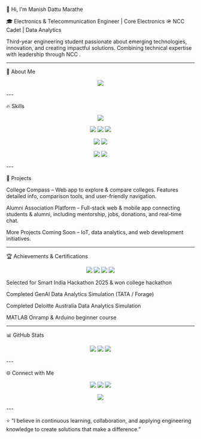 👋 Hi, I'm Manish Dattu Marathe

🎓 Electronics & Telecommunication Engineer | Core Electronics
🪖 NCC Cadet | Data Analytics 

Third-year engineering student passionate about emerging technologies, innovation, and creating impactful solutions.
Combining technical expertise with leadership through NCC .


---

💼 About Me

<p align="center">
  <img src="https://readme-typing-svg.herokuapp.com?font=Fira+Code&size=22&pause=1000&color=FF69B4&width=650&lines=Hi+I'm+Manish+Dattu+Marathe;Electronics+%26+Telecommunication+Engineer;Data+Analytics+Enthusiast;NCC+Cadet+%7C+Web+Developer;Passionate+about+technology,+innovation,+and+impactful+solutions" />
</p>
---

🔥 Skills

<p align="center">
  <img src="https://skillicons.dev/icons?i=python,cpp,java,js,html,css,react,nodejs,mongodb,sql,arduino,matlab,git,powerbi,tableau" />
</p><p align="center">
  <img src="https://img.shields.io/badge/Programming-C%2B%2B-blueviolet?style=for-the-badge&logo=c%2B%2B&logoColor=white&labelColor=purple&animation=spin" />
  <img src="https://img.shields.io/badge/Python-FFDD00?style=for-the-badge&logo=python&logoColor=blue&labelColor=yellow&animation=spin" />
  <img src="https://img.shields.io/badge/Java-ED8B00?style=for-the-badge&logo=java&logoColor=white&labelColor=orange&animation=spin" />
</p><p align="center">
  <img src="https://img.shields.io/badge/Data_Analytics-PowerBI-yellow?style=for-the-badge&logo=power-bi&logoColor=black&labelColor=gold&animation=spin" />
  <img src="https://img.shields.io/badge/Tableau-FF6F61?style=for-the-badge&logo=tableau&logoColor=white&labelColor=red&animation=spin" />
</p><p align="center">
  <img src="https://img.shields.io/badge/IoT-Arduino-green?style=for-the-badge&logo=arduino&logoColor=white&labelColor=darkgreen&animation=spin" />
  <img src="https://img.shields.io/badge/Embedded_Systems-MATLAB-orange?style=for-the-badge&logo=matlab&logoColor=white&labelColor=darkorange&animation=spin" />
</p>
---

🧩 Projects

College Compass – Web app to explore & compare colleges. Features detailed info, comparison tools, and user-friendly navigation.

Alumni Association Platform – Full-stack web & mobile app connecting students & alumni, including mentorship, jobs, donations, and real-time chat.

More Projects Coming Soon – IoT, data analytics, and web development initiatives.



---

🏆 Achievements & Certifications

<p align="center">
  <img src="https://img.shields.io/badge/Smart%20India%20Hackathon-🏆-gradient?style=for-the-badge" />
  <img src="https://img.shields.io/badge/GenAI%20Data%20Analytics-📊-gradient?style=for-the-badge" />
  <img src="https://img.shields.io/badge/MATLAB-Onramp-🔧-gradient?style=for-the-badge" />
  <img src="https://img.shields.io/badge/Arduino-Course-📡-gradient?style=for-the-badge" />
</p>Selected for Smart India Hackathon 2025 & won college hackathon

Completed GenAI Data Analytics Simulation (TATA / Forage)

Completed Deloitte Australia Data Analytics Simulation

MATLAB Onramp & Arduino beginner course



---

📊 GitHub Stats

<p align="center">
  <img src="https://github-readme-stats.vercel.app/api?username=Xmanish8&show_icons=true&theme=radical&count_private=true" />
  <img src="https://github-readme-streak-stats.herokuapp.com/?user=Xmanish8&theme=radical" />
  <img src="https://github-readme-stats.vercel.app/api/top-langs/?username=Xmanish8&layout=compact&theme=radical" />
</p>  
---

🌐 Connect with Me

<p align="center">
  <a href="https://www.linkedin.com/in/xmanishmarathe"><img src="https://img.shields.io/badge/LinkedIn-0077B5?style=for-the-badge&logo=linkedin&logoColor=white" /></a>
  <a href="mailto:manishdattumarathe@gmail.com"><img src="https://img.shields.io/badge/Email-D14836?style=for-the-badge&logo=gmail&logoColor=white" /></a>
  <a href="https://portfolio-manishmarathe.lovable.app/"><img src="https://img.shields.io/badge/Portfolio-000000?style=for-the-badge&logo=google-chrome&logoColor=white" /></a>
</p><p align="center">
  <img src="https://visitor-badge.laobi.icu/badge?page_id=Xmanish8.Xmanish8" />
</p>
---

⭐ “I believe in continuous learning, collaboration, and applying engineering knowledge to create solutions that make a difference.”